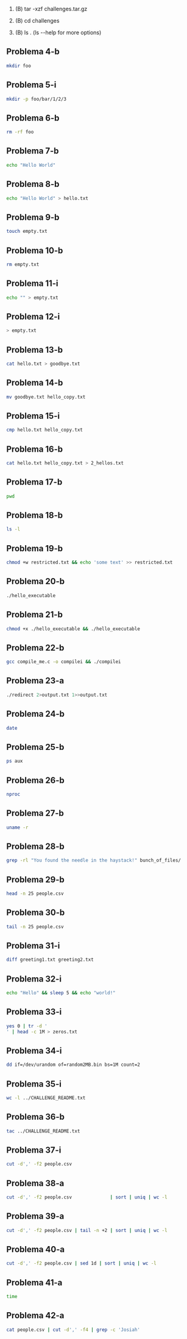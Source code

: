 

1. (B)
tar -xzf challenges.tar.gz 

2. (B)
cd challenges

3. (B)
ls . (ls --help for more options)
## Problema 4-b
```bash
mkdir foo
```


## Problema 5-i
```bash
mkdir -p foo/bar/1/2/3

```


## Problema 6-b
```bash
rm -rf foo
```


## Problema 7-b
```bash
echo "Hello World"
```


## Problema 8-b
```bash
echo "Hello World" > hello.txt
```


## Problema 9-b
```bash
touch empty.txt
```


## Problema 10-b
```bash
rm empty.txt
```


## Problema 11-i
```bash
echo "" > empty.txt
```


## Problema 12-i
```bash
> empty.txt
```


## Problema 13-b
```bash
cat hello.txt > goodbye.txt
```


## Problema 14-b
```bash
mv goodbye.txt hello_copy.txt
```


## Problema 15-i
```bash
cmp hello.txt hello_copy.txt
```


## Problema 16-b
```bash
cat hello.txt hello_copy.txt > 2_hellos.txt
```

## Problema 17-b
```bash
pwd
```


## Problema 18-b
```bash
ls -l
```

## Problema 19-b
```bash
chmod +w restricted.txt && echo 'some text' >> restricted.txt
```

## Problema 20-b
```bash
./hello_executable
```


## Problema 21-b
```bash
chmod +x ./hello_executable && ./hello_executable
```


## Problema 22-b
```bash
gcc compile_me.c -o compilei && ./compilei
```


## Problema 23-a
```bash
./redirect 2>output.txt 1>>output.txt
```


## Problema 24-b
```bash
date
```


## Problema 25-b
```bash
ps aux
```


## Problema 26-b
```bash
nproc
```


## Problema 27-b
```bash
uname -r
```


## Problema 28-b
```bash
grep -rl "You found the needle in the haystack!" bunch_of_files/
```


## Problema 29-b
```bash
head -n 25 people.csv
```


## Problema 30-b
```bash
tail -n 25 people.csv
```


## Problema 31-i
```bash
diff greeting1.txt greeting2.txt
```


## Problema 32-i
```bash
echo "Hello" && sleep 5 && echo "world!"
```


## Problema 33-i
```bash
yes 0 | tr -d '
' | head -c 1M > zeros.txt
```


## Problema 34-i
```bash
dd if=/dev/urandom of=random2MB.bin bs=1M count=2
```


## Problema 35-i
```bash
wc -l ../CHALLENGE_README.txt
```


## Problema 36-b
```bash
tac ../CHALLENGE_README.txt
```


## Problema 37-i
```bash
cut -d',' -f2 people.csv
```


## Problema 38-a
```bash
cut -d',' -f2 people.csv              | sort | uniq | wc -l
```


## Problema 39-a
```bash
cut -d',' -f2 people.csv | tail -n +2 | sort | uniq | wc -l
```


## Problema 40-a
```bash
cut -d',' -f2 people.csv | sed 1d | sort | uniq | wc -l
```


## Problema 41-a
```bash
time
```


## Problema 42-a
```bash
cat people.csv | cut -d',' -f4 | grep -c 'Josiah'
```

